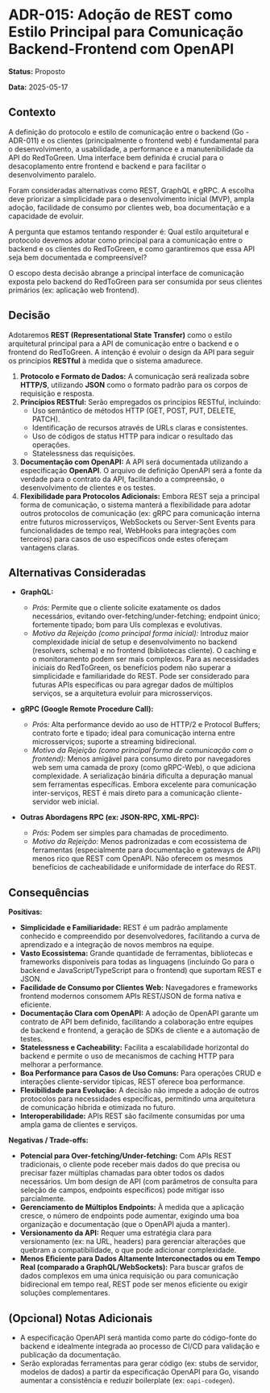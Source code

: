 # ADR-015: Adoção de REST como Estilo Principal para Comunicação Backend-Frontend com OpenAPI

**Status:** Proposto

**Data:** 2025-05-17

## Contexto

A definição do protocolo e estilo de comunicação entre o backend (Go - ADR-011) e os clientes (principalmente o frontend web) é fundamental para o desenvolvimento, a usabilidade, a performance e a manutenibilidade da API do RedToGreen. Uma interface bem definida é crucial para o desacoplamento entre frontend e backend e para facilitar o desenvolvimento paralelo.

Foram consideradas alternativas como REST, GraphQL e gRPC. A escolha deve priorizar a simplicidade para o desenvolvimento inicial (MVP), ampla adoção, facilidade de consumo por clientes web, boa documentação e a capacidade de evoluir.

A pergunta que estamos tentando responder é: Qual estilo arquitetural e protocolo devemos adotar como principal para a comunicação entre o backend e os clientes do RedToGreen, e como garantiremos que essa API seja bem documentada e compreensível?

O escopo desta decisão abrange a principal interface de comunicação exposta pelo backend do RedToGreen para ser consumida por seus clientes primários (ex: aplicação web frontend).

## Decisão

Adotaremos **REST (Representational State Transfer)** como o estilo arquitetural principal para a API de comunicação entre o backend e o frontend do RedToGreen. A intenção é evoluir o design da API para seguir os princípios **RESTful** à medida que o sistema amadurece.

1.  **Protocolo e Formato de Dados:** A comunicação será realizada sobre **HTTP/S**, utilizando **JSON** como o formato padrão para os corpos de requisição e resposta.
2.  **Princípios RESTful:** Serão empregados os princípios RESTful, incluindo:
    * Uso semântico de métodos HTTP (GET, POST, PUT, DELETE, PATCH).
    * Identificação de recursos através de URLs claras e consistentes.
    * Uso de códigos de status HTTP para indicar o resultado das operações.
    * Statelessness das requisições.
3.  **Documentação com OpenAPI:** A API será documentada utilizando a especificação **OpenAPI**. O arquivo de definição OpenAPI será a fonte da verdade para o contrato da API, facilitando a compreensão, o desenvolvimento de clientes e os testes.
4.  **Flexibilidade para Protocolos Adicionais:** Embora REST seja a principal forma de comunicação, o sistema manterá a flexibilidade para adotar outros protocolos de comunicação (ex: gRPC para comunicação interna entre futuros microsserviços, WebSockets ou Server-Sent Events para funcionalidades de tempo real, WebHooks para integrações com terceiros) para casos de uso específicos onde estes ofereçam vantagens claras.

## Alternativas Consideradas

* **GraphQL:**
    * *Prós:* Permite que o cliente solicite exatamente os dados necessários, evitando over-fetching/under-fetching; endpoint único; fortemente tipado; bom para UIs complexas e evolutivas.
    * *Motivo da Rejeição (como principal forma inicial):* Introduz maior complexidade inicial de setup e desenvolvimento no backend (resolvers, schema) e no frontend (bibliotecas cliente). O caching e o monitoramento podem ser mais complexos. Para as necessidades iniciais do RedToGreen, os benefícios podem não superar a simplicidade e familiaridade do REST. Pode ser considerado para futuras APIs específicas ou para agregar dados de múltiplos serviços, se a arquitetura evoluir para microsserviços.

* **gRPC (Google Remote Procedure Call):**
    * *Prós:* Alta performance devido ao uso de HTTP/2 e Protocol Buffers; contrato forte e tipado; ideal para comunicação interna entre microsserviços; suporte a streaming bidirecional.
    * *Motivo da Rejeição (como principal forma de comunicação com o frontend):* Menos amigável para consumo direto por navegadores web sem uma camada de proxy (como gRPC-Web), o que adiciona complexidade. A serialização binária dificulta a depuração manual sem ferramentas específicas. Embora excelente para comunicação inter-serviços, REST é mais direto para a comunicação cliente-servidor web inicial.

* **Outras Abordagens RPC (ex: JSON-RPC, XML-RPC):**
    * *Prós:* Podem ser simples para chamadas de procedimento.
    * *Motivo da Rejeição:* Menos padronizadas e com ecossistema de ferramentas (especialmente para documentação e gateways de API) menos rico que REST com OpenAPI. Não oferecem os mesmos benefícios de cacheabilidade e uniformidade de interface do REST.

## Consequências

**Positivas:**
* **Simplicidade e Familiaridade:** REST é um padrão amplamente conhecido e compreendido por desenvolvedores, facilitando a curva de aprendizado e a integração de novos membros na equipe.
* **Vasto Ecossistema:** Grande quantidade de ferramentas, bibliotecas e frameworks disponíveis para todas as linguagens (incluindo Go para o backend e JavaScript/TypeScript para o frontend) que suportam REST e JSON.
* **Facilidade de Consumo por Clientes Web:** Navegadores e frameworks frontend modernos consomem APIs REST/JSON de forma nativa e eficiente.
* **Documentação Clara com OpenAPI:** A adoção de OpenAPI garante um contrato de API bem definido, facilitando a colaboração entre equipes de backend e frontend, a geração de SDKs de cliente e a automação de testes.
* **Statelessness e Cacheability:** Facilita a escalabilidade horizontal do backend e permite o uso de mecanismos de caching HTTP para melhorar a performance.
* **Boa Performance para Casos de Uso Comuns:** Para operações CRUD e interações cliente-servidor típicas, REST oferece boa performance.
* **Flexibilidade para Evolução:** A decisão não impede a adoção de outros protocolos para necessidades específicas, permitindo uma arquitetura de comunicação híbrida e otimizada no futuro.
* **Interoperabilidade:** APIs REST são facilmente consumidas por uma ampla gama de clientes e serviços.

**Negativas / Trade-offs:**
* **Potencial para Over-fetching/Under-fetching:** Com APIs REST tradicionais, o cliente pode receber mais dados do que precisa ou precisar fazer múltiplas chamadas para obter todos os dados necessários. Um bom design de API (com parâmetros de consulta para seleção de campos, endpoints específicos) pode mitigar isso parcialmente.
* **Gerenciamento de Múltiplos Endpoints:** À medida que a aplicação cresce, o número de endpoints pode aumentar, exigindo uma boa organização e documentação (que o OpenAPI ajuda a manter).
* **Versionamento da API:** Requer uma estratégia clara para versionamento (ex: na URL, headers) para gerenciar alterações que quebram a compatibilidade, o que pode adicionar complexidade.
* **Menos Eficiente para Dados Altamente Interconectados ou em Tempo Real (comparado a GraphQL/WebSockets):** Para buscar grafos de dados complexos em uma única requisição ou para comunicação bidirecional em tempo real, REST pode ser menos eficiente ou exigir soluções complementares.

## (Opcional) Notas Adicionais
* A especificação OpenAPI será mantida como parte do código-fonte do backend e idealmente integrada ao processo de CI/CD para validação e publicação da documentação.
* Serão exploradas ferramentas para gerar código (ex: stubs de servidor, modelos de dados) a partir da especificação OpenAPI para Go, visando aumentar a consistência e reduzir boilerplate (ex: `oapi-codegen`).
